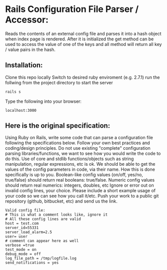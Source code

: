 # Rails Configuration File Parser / Accessor:
Reads the contents of an external config file and parses it into a hash object when index page is rendered. After it is initialized the get method can be used to access the value of one of the keys and all method will return all key / value pairs in the hash.

## Installation:
Clone this repo locally
Switch to desired ruby enviroment (e.g. 2.7.1)
run the follwing from the project directory to start the server
```ruby
rails s
```
Type the following into your browser:
```
localhost:3000
```

## Here is the original specification:
Using Ruby on Rails, write some code that can parse a configuration file following the specifications below. Follow your own best practices and coding/design principles.
Do not use existing "complete" configuration parsing libraries/functions, we want to see how you would write the code to do this.
Use of core and stdlib functions/objects such as string manipulation, regular expressions, etc is ok.
We should be able to get the values of the config parameters in code, via their name. How this is done specifically is up to you.
Boolean-like config values (on/off, yes/no, true/false) should return real booleans: true/false.
Numeric config values should return real numerics: integers, doubles, etc
Ignore or error out on invalid config lines, your choice.
Please include a short example usage of your code so we can see how you call it/etc.
Push your work to a public git repository (github, bitbucket, etc) and send us the link.

```
Valid config file:
# This is what a comment looks like, ignore it
# All these config lines are valid
host = test.com
server_id=55331
server_load_alarm=2.5
user= user
# comment can appear here as well
verbose =true
test_mode = on
debug_mode = off
log_file_path = /tmp/logfile.log
send_notifications = yes
```